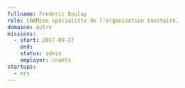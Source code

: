 ```yaml
---
fullname: Frederic Boulay
role: CNAMien spécialiste de l'organisation sanitaire.
domaine: Autre
missions:
  - start: 2017-09-27
    end:
    status: admin
    employer: cnamts
startups:
  - mrs
---
```

